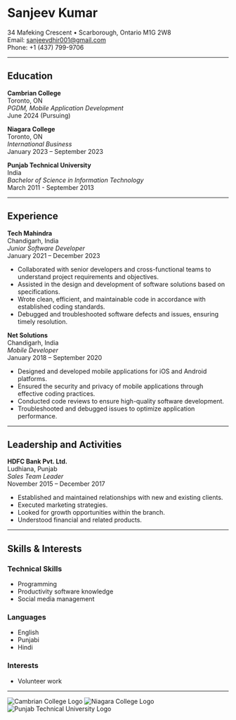 # Sanjeev Kumar

34 Mafeking Crescent • Scarborough, Ontario M1G 2W8  
Email: sanjeevdhir001@gmail.com  
Phone: +1 (437) 799-9706  

---

## Education

**Cambrian College**  
Toronto, ON  
*PGDM, Mobile Application Development*  
June 2024 (Pursuing)  

**Niagara College**  
Toronto, ON  
*International Business*  
January 2023 – September 2023  

**Punjab Technical University**  
India  
*Bachelor of Science in Information Technology*  
March 2011 - September 2013  

---

## Experience

**Tech Mahindra**  
Chandigarh, India  
*Junior Software Developer*  
January 2021 – December 2023  
- Collaborated with senior developers and cross-functional teams to understand project requirements and objectives.
- Assisted in the design and development of software solutions based on specifications.
- Wrote clean, efficient, and maintainable code in accordance with established coding standards.
- Debugged and troubleshooted software defects and issues, ensuring timely resolution.

**Net Solutions**  
Chandigarh, India  
*Mobile Developer*  
January 2018 – September 2020  
- Designed and developed mobile applications for iOS and Android platforms.
- Ensured the security and privacy of mobile applications through effective coding practices.
- Conducted code reviews to ensure high-quality software development.
- Troubleshooted and debugged issues to optimize application performance.

---

## Leadership and Activities

**HDFC Bank Pvt. Ltd.**  
Ludhiana, Punjab  
*Sales Team Leader*  
November 2015 – December 2017  
- Established and maintained relationships with new and existing clients.
- Executed marketing strategies.
- Looked for growth opportunities within the branch.
- Understood financial and related products.

---

## Skills & Interests

### Technical Skills
- Programming
- Productivity software knowledge
- Social media management

### Languages
- English
- Punjabi
- Hindi

### Interests
- Volunteer work

---

![Cambrian College Logo](cambrian_logo.png) ![Niagara College Logo](niagara_logo.png) ![Punjab Technical University Logo](ptu_logo.png)
